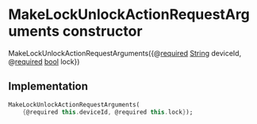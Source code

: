 


# MakeLockUnlockActionRequestArguments constructor







MakeLockUnlockActionRequestArguments({@[required](https://pub.dev/documentation/meta/1.3.0/meta/required-constant.html) [String](https://api.dart.dev/stable/2.12.3/dart-core/String-class.html) deviceId, @[required](https://pub.dev/documentation/meta/1.3.0/meta/required-constant.html) [bool](https://api.dart.dev/stable/2.12.3/dart-core/bool-class.html) lock})





## Implementation

```dart
MakeLockUnlockActionRequestArguments(
    {@required this.deviceId, @required this.lock});
```








